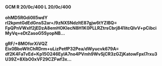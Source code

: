 #### GCM R 20/0c/400 L 20/0c/400
**ohMD5RGdi0Il5wdY**<br/>**rl2kpmtGdEdGnsS2ar+/9zNXSNdzItE87gjw6tYZIBQ=**<br/>**FpQPnVWxIf2jEDzA8emHOKIecN8H1K0PLLRZtrsCbrj841itcQIvV+pCibciMyVq+eDtZasoG5SyopNB...**<br/><br/>
**gRF/+8MOforXiVQZ**<br/>**Eix0BboWItChRDrm+uLizPetfP32Pea/dWyucvk679A=**<br/>**df2K4FaTvEd+Kp15O246EyIA7no4PVmh9WvSjCR3zGZjKatowFpxl7rxu3U39Z+8XbO0xVF29CZFwf3x...**